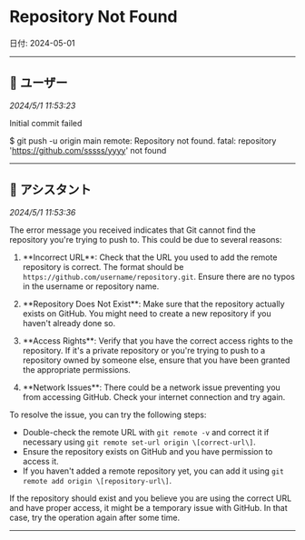 # Repository Not Found

日付: 2024-05-01

---

## 👤 ユーザー
*2024/5/1 11:53:23*

Initial commit failed

$ git push -u origin main
remote: Repository not found.
fatal: repository 'https://github.com/sssss/yyyy' not found

---

## 🤖 アシスタント
*2024/5/1 11:53:36*

The error message you received indicates that Git cannot find the repository you're trying to push to. This could be due to several reasons:

1. \*\*Incorrect URL\*\*: Check that the URL you used to add the remote repository is correct. The format should be `https://github.com/username/repository.git`. Ensure there are no typos in the username or repository name.

2. \*\*Repository Does Not Exist\*\*: Make sure that the repository actually exists on GitHub. You might need to create a new repository if you haven't already done so.

3. \*\*Access Rights\*\*: Verify that you have the correct access rights to the repository. If it's a private repository or you're trying to push to a repository owned by someone else, ensure that you have been granted the appropriate permissions.

4. \*\*Network Issues\*\*: There could be a network issue preventing you from accessing GitHub. Check your internet connection and try again.

To resolve the issue, you can try the following steps:

- Double-check the remote URL with `git remote -v` and correct it if necessary using `git remote set-url origin \[correct-url\]`.
- Ensure the repository exists on GitHub and you have permission to access it.
- If you haven't added a remote repository yet, you can add it using `git remote add origin \[repository-url\]`.

If the repository should exist and you believe you are using the correct URL and have proper access, it might be a temporary issue with GitHub. In that case, try the operation again after some time.

---
